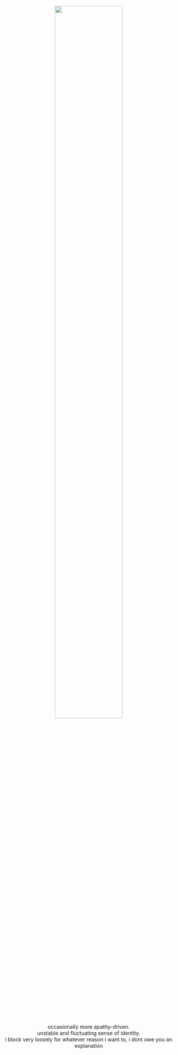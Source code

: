 
<p align="center">
<img style="width: 60%; height: 70%" src="https://file.garden/ZwwJTXO4W1VL_e-Z/fallout"> <br>
  occasionally more apathy-driven.<br>unstable and fluctuating sense of identity.<br>i block very loosely for whatever reason i want to, i dont owe you an explanation
<p align="center">
